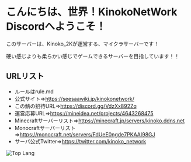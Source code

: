 # こんにちは、世界！KinokoNetWork Discordへようこそ！

このサーバーは、Kinoko_2Kが運営する、マイクラサーバーです！

硬い感じよりも柔らかい感じでゲームできるサーバーを目指しています！！


## URLリスト
* ルールはrule.md
* 公式サイト=>https://seesaawiki.jp/kinokonetwork/
* この鯖の招待URL=>https://discord.gg/VdzXx892Zq
* 運営応募URL=>https://mineidea.net/projects/4643268475
* Minecraftサーバーリスト=>https://minecraft.jp/servers/kinoko.ddns.net
* Monocraftサーバーリスト=>https://monocraft.net/servers/FdUeE0ngde7PKAAI98GJ
* サーバ公式Twitter=>https://twitter.com/kinoko_network 

![Top Lang](https://github-readme-stats.vercel.app/api/top-langs/?username=kinokoServer&layout=compact&langs_count=10)
